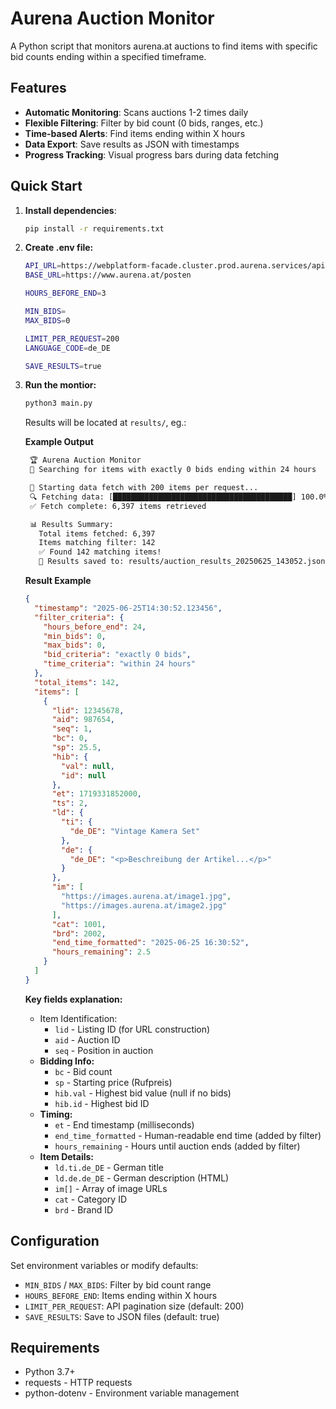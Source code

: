 # Aurena Auction Monitor

A Python script that monitors aurena.at auctions to find items with specific bid counts ending within a specified timeframe.

## Features

- **Automatic Monitoring**: Scans auctions 1-2 times daily
- **Flexible Filtering**: Filter by bid count (0 bids, ranges, etc.)
- **Time-based Alerts**: Find items ending within X hours
- **Data Export**: Save results as JSON with timestamps
- **Progress Tracking**: Visual progress bars during data fetching

## Quick Start

1. **Install dependencies**:

   ```bash
   pip install -r requirements.txt
   ```

2. **Create .env file:**

   ```bash
   API_URL=https://webplatform-facade.cluster.prod.aurena.services/api/v1/package/2485524364
   BASE_URL=https://www.aurena.at/posten

   HOURS_BEFORE_END=3

   MIN_BIDS=
   MAX_BIDS=0

   LIMIT_PER_REQUEST=200
   LANGUAGE_CODE=de_DE

   SAVE_RESULTS=true
   ```

3. **Run the montior:**

   ```bash
   python3 main.py
   ```

   Results will be located at `results/`, eg.:

   **Example Output**

   ```txt
    🏆 Aurena Auction Monitor
    🔎 Searching for items with exactly 0 bids ending within 24 hours

    🚀 Starting data fetch with 200 items per request...
    🔍 Fetching data: [████████████████████████████████████████] 100.0% (6,397/6,397)
    ✅ Fetch complete: 6,397 items retrieved

    📊 Results Summary:
      Total items fetched: 6,397
      Items matching filter: 142
      ✅ Found 142 matching items!
      💾 Results saved to: results/auction_results_20250625_143052.json
   ```

   **Result Example**

   ```json
   {
     "timestamp": "2025-06-25T14:30:52.123456",
     "filter_criteria": {
       "hours_before_end": 24,
       "min_bids": 0,
       "max_bids": 0,
       "bid_criteria": "exactly 0 bids",
       "time_criteria": "within 24 hours"
     },
     "total_items": 142,
     "items": [
       {
         "lid": 12345678,
         "aid": 987654,
         "seq": 1,
         "bc": 0,
         "sp": 25.5,
         "hib": {
           "val": null,
           "id": null
         },
         "et": 1719331852000,
         "ts": 2,
         "ld": {
           "ti": {
             "de_DE": "Vintage Kamera Set"
           },
           "de": {
             "de_DE": "<p>Beschreibung der Artikel...</p>"
           }
         },
         "im": [
           "https://images.aurena.at/image1.jpg",
           "https://images.aurena.at/image2.jpg"
         ],
         "cat": 1001,
         "brd": 2002,
         "end_time_formatted": "2025-06-25 16:30:52",
         "hours_remaining": 2.5
       }
     ]
   }
   ```

   **Key fields explanation:**

   - Item Identification:
     - `lid` - Listing ID (for URL construction)
     - `aid` - Auction ID
     - `seq` - Position in auction
   - **Bidding Info:**
     - `bc` - Bid count
     - `sp` - Starting price (Rufpreis)
     - `hib.val` - Highest bid value (null if no bids)
     - `hib.id` - Highest bid ID
   - **Timing:**
     - `et` - End timestamp (milliseconds)
     - `end_time_formatted` - Human-readable end time (added by filter)
     - `hours_remaining` - Hours until auction ends (added by filter)
   - **Item Details:**
     - `ld.ti.de_DE` - German title
     - `ld.de.de_DE` - German description (HTML)
     - `im[]` - Array of image URLs
     - `cat` - Category ID
     - `brd` - Brand ID

## Configuration

Set environment variables or modify defaults:

- `MIN_BIDS` / `MAX_BIDS`: Filter by bid count range
- `HOURS_BEFORE_END`: Items ending within X hours
- `LIMIT_PER_REQUEST`: API pagination size (default: 200)
- `SAVE_RESULTS`: Save to JSON files (default: true)

## Requirements

- Python 3.7+
- requests - HTTP requests
- python-dotenv - Environment variable management
